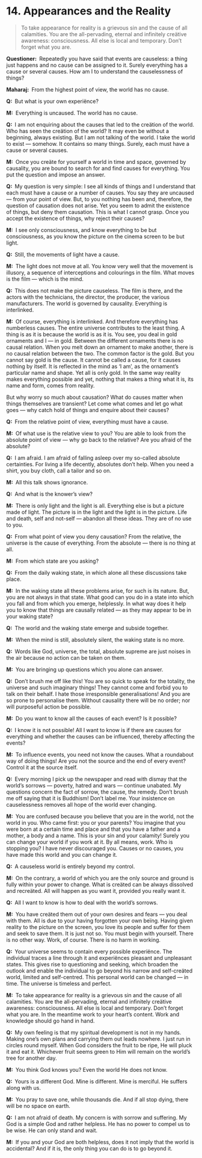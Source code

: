 # 14. Appearances and the Reality

>To take appearance for reality is a grievous sin and the cause of all calamities. You are the all-pervading, eternal and infinitely creätive awareness: consciousness. All else is local and temporary. Don’t forget what you are.

**Questioner:**&ensp;Repeatedly you have said that events are causeless: a thing just happens and no cause can be assigned to it. Surely everything has a cause or several causes. How am I to understand the causelessness of things?

**Maharaj:**&ensp;From the highest point of view, the world has no cause.

**Q:**&ensp;But what is your own experiënce?

**M:**&ensp;Everything is uncaused. The world has no cause.

**Q:**&ensp;I am not enquiring about the causes that led to the creätion of the world. Who has seen the creätion of the world? It may even be without a beginning, always existing. But I am not talking of the world. I take the world to exist — somehow. It contains so many things. Surely, each must have a cause or several causes.

**M:**&ensp;Once you creäte for yourself a world in time and space, governed by causality, you are bound to search for and find causes for everything. You put the question and impose an answer.

**Q:**&ensp;My question is very simple: I see all kinds of things and I understand that each must have a cause or a number of causes. You say they are uncaused — from your point of view. But, to you nothing has been and, therefore, the question of causation does not arise. Yet you seem to admit the existence of things, but deny them causation. This is what I cannot grasp. Once you accept the existence of things, why reject their causes?

**M:**&ensp;I see only consciousness, and know everything to be but consciousness, as you know the picture on the cinema screen to be but light.

**Q:**&ensp;Still, the movements of light have a cause.

**M:**&ensp;The light does not move at all. You know very well that the movement is illusory, a sequence of interceptions and colourings in the film. What moves is the film — which is the mind.

**Q:**&ensp;This does not make the picture causeless. The film is there, and the actors with the technicians, the director, the producer, the various manufacturers. The world is governed by causality. Everything is interlinked.

**M:**&ensp;Of course, everything is interlinked. And therefore everything has numberless causes. The entire universe contributes to the least thing. A thing is as it is because the world is as it is. You see, you deal in gold ornaments and I — in gold. Between the different ornaments there is no causal relation. When you melt down an ornament to make another, there is no causal relation between the two. The common factor is the gold. But you cannot say gold is the cause. It cannot be called a cause, for it causes nothing by itself. It is reflected in the mind as ‘I am’, as the ornament’s particular name and shape. Yet all is only gold. In the same way reality makes everything possible and yet, nothing that makes a thing what it is, its name and form, comes from reality. 

But why worry so much about causation? What do causes matter when things themselves are transient? Let come what comes and let go what goes — why catch hold of things and enquire about their causes?

**Q:**&ensp;From the relative point of view, everything must have a cause.

**M:**&ensp;Of what use is the relative view to you? You are able to look from the absolute point of view — why go back to the relative? Are you afraid of the absolute?

**Q:**&ensp;I am afraid. I am afraid of falling asleep over my so-called absolute certainties. For living a life decently, absolutes don’t help. When you need a shirt, you buy cloth, call a tailor and so on. 

**M:**&ensp;All this talk shows ignorance.

**Q:**&ensp;And what is the knower’s view?

**M:**&ensp;There is only light and the light is all. Everything else is but a picture made of light. The picture is in the light and the light is in the picture. Life and death, self and not-self — abandon all these ideas. They are of no use to you.

**Q:**&ensp;From what point of view you deny causation? From the relative, the universe is the cause of everything. From the absolute — there is no thing at all.

**M:**&ensp;From which state are you asking?

**Q:**&ensp;From the daily waking state, in which alone all these discussions take place.

**M:**&ensp;In the waking state all these problems arise, for such is its nature. But, you are not always in that state. What good can you do in a state into which you fall and from which you emerge, helplessly. In what way does it help you to know that things are causally related — as they may appear to be in your waking state?

**Q:**&ensp;The world and the waking state emerge and subside together.

**M:**&ensp;When the mind is still, absolutely silent, the waking state is no more.

**Q:**&ensp;Words like God, universe, the total, absolute supreme are just noises in the air because no action can be taken on them.

**M:**&ensp;You are bringing up questions which you alone can answer.

**Q:**&ensp;Don’t brush me off like this! You are so quick to speak for the totality, the universe and such imaginary things! They cannot come and forbid you to talk on their behalf. I hate those irresponsible generalisations! And you are so prone to personalise them. Without causality there will be no order; nor will purposeful action be possible.

**M:**&ensp;Do you want to know all the causes of each event? Is it possible?

**Q:**&ensp;I know it is not possible! All I want to know is if there are causes for everything and whether the causes can be influenced, thereby affecting the events?

**M:**&ensp;To influence events, you need not know the causes. What a roundabout way of doïng things! Are you not the source and the end of every event? Control it at the source itself.

**Q:**&ensp;Every morning I pick up the newspaper and read with dismay that the world’s sorrows — poverty, hatred and wars — continue unabated. My questions concern the fact of sorrow, the cause, the remedy. Don’t brush me off saying that it is Buddhism! Don’t label me. Your insistence on causelessness removes all hope of the world ever changing.

**M:**&ensp;You are confused because you believe that you are in the world, not the world in you. Who came first: you or your parents? You imagine that you were born at a certain time and place and that you have a father and a mother, a body and a name. This is your sin and your calamity! Surely you can change your world if you work at it. By all means, work. Who is stopping you? I have never discouraged you. Causes or no causes, you have made this world and you can change it. 

**Q:**&ensp;A causeless world is entirely beyond my control.

**M:**&ensp;On the contrary, a world of which you are the only source and ground is fully within your power to change. What is creäted can be always dissolved and recreäted. All will happen as you want it, provided you really want it.

**Q:**&ensp;All I want to know is how to deal with the world’s sorrows.

**M:**&ensp;You have creäted them out of your own desires and fears — you deal with them. All is due to your having forgotten your own beïng. Having given reality to the picture on the screen, you love its people and suffer for them and seek to save them. It is just not so. You must begin with yourself. There is no other way. Work, of course. There is no harm in working.

**Q:**&ensp;Your universe seems to contain every possible experiënce. The individual traces a line through it and experiënces pleasant and unpleasant states. This gives rise to questioning and seeking, which broaden the outlook and enable the individual to go beyond his narrow and self-creäted world, limited and self-centred. This personal world can be changed — in time. The universe is timeless and perfect.

**M:**&ensp;To take appearance for reality is a grievous sin and the cause of all calamities. You are the all-pervading, eternal and infinitely creätive awareness: consciousness. All else is local and temporary. Don’t forget what you are. In the meantime work to your heart’s content. Work and knowledge should go hand in hand.

**Q:**&ensp;My own feeling is that my spiritual development is not in my hands. Making one’s own plans and carrying them out leads nowhere. I just run in circles round myself. When God considers the fruit to be ripe, He will pluck it and eat it. Whichever fruit seems green to Him will remain on the world’s tree for another day.

**M:**&ensp;You think God knows you? Even the world He does not know.

**Q:**&ensp;Yours is a different God. Mine is different. Mine is merciful. He suffers along with us.

**M:**&ensp;You pray to save one, while thousands die. And if all stop dying, there will be no space on earth. 

**Q:**&ensp;I am not afraid of death. My concern is with sorrow and suffering. My God is a simple God and rather helpless. He has no power to compel us to be wise. He can only stand and wait.

**M:**&ensp;If you and your God are both helpless, does it not imply that the world is accidental? And if it is, the only thing you can do is to go beyond it.